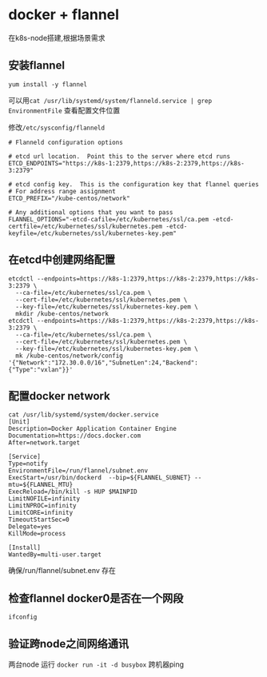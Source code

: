 # docker + flannel
在k8s-node搭建,根据场景需求

## 安装flannel
```
yum install -y flannel
```
可以用``` cat /usr/lib/systemd/system/flanneld.service | grep EnvironmentFile ``` 查看配置文件位置

修改``` /etc/sysconfig/flanneld ```
```
# Flanneld configuration options  

# etcd url location.  Point this to the server where etcd runs
ETCD_ENDPOINTS="https://k8s-1:2379,https://k8s-2:2379,https://k8s-3:2379"

# etcd config key.  This is the configuration key that flannel queries
# For address range assignment
ETCD_PREFIX="/kube-centos/network"

# Any additional options that you want to pass
FLANNEL_OPTIONS="-etcd-cafile=/etc/kubernetes/ssl/ca.pem -etcd-certfile=/etc/kubernetes/ssl/kubernetes.pem -etcd-keyfile=/etc/kubernetes/ssl/kubernetes-key.pem"
```

## 在etcd中创建网络配置
```
etcdctl --endpoints=https://k8s-1:2379,https://k8s-2:2379,https://k8s-3:2379 \
  --ca-file=/etc/kubernetes/ssl/ca.pem \
  --cert-file=/etc/kubernetes/ssl/kubernetes.pem \
  --key-file=/etc/kubernetes/ssl/kubernetes-key.pem \
  mkdir /kube-centos/network
etcdctl --endpoints=https://k8s-1:2379,https://k8s-2:2379,https://k8s-3:2379 \
  --ca-file=/etc/kubernetes/ssl/ca.pem \
  --cert-file=/etc/kubernetes/ssl/kubernetes.pem \
  --key-file=/etc/kubernetes/ssl/kubernetes-key.pem \
  mk /kube-centos/network/config '{"Network":"172.30.0.0/16","SubnetLen":24,"Backend":{"Type":"vxlan"}}'
```

## 配置docker network

```
cat /usr/lib/systemd/system/docker.service
[Unit]
Description=Docker Application Container Engine
Documentation=https://docs.docker.com
After=network.target

[Service]
Type=notify
EnvironmentFile=/run/flannel/subnet.env
ExecStart=/usr/bin/dockerd  --bip=${FLANNEL_SUBNET} --mtu=${FLANNEL_MTU}
ExecReload=/bin/kill -s HUP $MAINPID
LimitNOFILE=infinity
LimitNPROC=infinity
LimitCORE=infinity
TimeoutStartSec=0
Delegate=yes
KillMode=process

[Install]
WantedBy=multi-user.target

```
确保/run/flannel/subnet.env 存在

## 检查flannel docker0是否在一个网段
```
ifconfig
```


## 验证跨node之间网络通讯
两台node 运行 ``` docker run -it -d busybox ``` 跨机器ping
